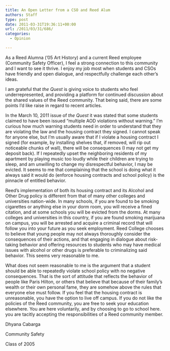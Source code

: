 ```yaml
---
title: An Open Letter from a CSO and Reed Alum
authors: Staff
type: post
date: 2011-03-31T19:36:11+00:00
url: /2011/03/31/686/
categories:
  - Opinion

---
```

As a Reed Alumna (’05 Art History) and a current Reed employee (Community Safety Officer), I feel a strong connection to this community and I want to see it thrive. I enjoy my job most when students and CSOs have friendly and open dialogue, and respectfully challenge each other’s ideas.

I am grateful that _the Quest_ is giving voice to students who feel underrepresented, and providing a platform for continued discussion about the shared values of the Reed community. That being said, there are some points I’d like raise in regard to recent articles.

In the March 10, 2011 issue of _the Quest_ it was stated that some students claimed to have been issued “multiple AOD violations without warning.” I’m curious how much warning students need in order to understand that they are violating the law and the housing contract they signed. I cannot speak for anyone else, but I’m usually aware that if I violate a housing contract I signed (for example, by installing shelves that, if removed, will rip out noticeable chunks of wall), there will be consequences (I may not get my deposit back). If I repeatedly upset the neighboring residents of my apartment by playing music too loudly while their children are trying to sleep, and am unwilling to change my disrespectful behavior, I may be evicted. It seems to me that complaining that the school is doing what it always said it would do (enforce housing contracts and school policy) is the pinnacle of entitled behavior.

Reed’s implementation of both its housing contract and its Alcohol and Other Drug policy is different from that of many other colleges and universities nation-wide. In many schools, if you are found to be smoking cigarettes or anything else in your dorm room, you will receive a fined citation, and at some schools you will be evicted from the dorms. At many colleges and universities in this country, if you are found smoking marijuana on campus, you will be arrested and acquire a criminal record that will follow you into your future as you seek employment. Reed College chooses to believe that young people may not always thoroughly consider the consequences of their actions, and that engaging in dialogue about risk-taking behavior and offering resources to students who may have medical issues with alcohol or other drugs is preferable to criminalizing said behavior. This seems very reasonable to me.

What does not seem reasonable to me is the argument that a student should be able to repeatedly violate school policy with no negative consequences. That is the sort of attitude that reflects the behavior of people like Paris Hilton, or others that believe that because of their family’s wealth or their own personal fame, they are somehow above the rules that everyone else must follow. If you feel that the housing contract is unreasonable, you have the option to live off campus. If you do not like the policies of the Reed community, you are free to seek your education elsewhere. You are here voluntarily, and by choosing to go to school here. you are tacitly accepting the responsibilities of a Reed community member.

Dhyana Cabarga
  
Community Safety
  
Class of 2005